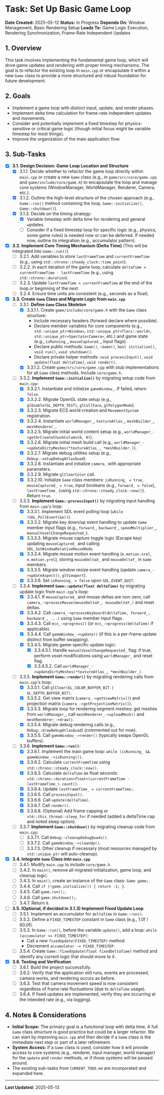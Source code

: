 # Task: Set Up Basic Game Loop

**Date Created:** 2025-05-12
**Status:** In Progress
**Depends On:** Window Management, Basic Rendering Setup
**Leads To:** Game Logic Execution, Rendering Synchronization, Frame-Rate Independent Updates

## 1. Overview
This task involves implementing the fundamental game loop, which will drive game updates and rendering with proper timing mechanisms. The goal is to refactor the existing loop in `main.cpp` or encapsulate it within a new `Game` class to provide a more structured and robust foundation for future development.

## 2. Goals
*   Implement a game loop with distinct input, update, and render phases.
*   Implement delta time calculation for frame-rate independent updates and movements.
*   Consider and potentially implement a fixed timestep for physics-sensitive or critical game logic (though initial focus might be variable timestep for most things).
*   Improve the organization of the main application flow.

## 3. Sub-Tasks

*   [x] **3.1. Design Decision: Game Loop Location and Structure**
    *   [x] 3.1.1. Decide whether to refactor the game loop directly within `main.cpp` or create a new `Game` class (e.g., in `game/src/core/game.cpp` and `game/include/core/game.h`) to encapsulate the loop and manage core systems (WindowManager, WorldManager, Renderer, Camera, etc.).
    *   [x] 3.1.2. Outline the high-level structure of the chosen approach (e.g., `Game::run()` method containing the loop, `Game::initialize()`, `Game::shutdown()`).
    *   [x] 3.1.3. Decide on the timing strategy:
        *   [x] Variable timestep with delta time for rendering and general updates.
        *   [ ] Consider if a fixed timestep loop for specific logic (e.g., physics, some game rules) is needed now or can be deferred. If needed now, outline its integration (e.g., accumulator pattern).

*   [x] **3.2. Implement Core Timing Mechanism (Delta Time)** (This will be integrated into `Game::run()`)
    *   [ ] 3.2.1. Add variables to store `lastFrameTime` and `currentFrameTime` (e.g., using `std::chrono::steady_clock::time_point`).
    *   [ ] 3.2.2. In each iteration of the game loop, calculate `deltaTime = currentFrameTime - lastFrameTime` (e.g., using `std::chrono::duration`).
    *   [ ] 3.2.3. Update `lastFrameTime = currentFrameTime` at the end of the loop or beginning of the next.
    *   [ ] 3.2.4. Ensure time units are consistent (e.g., seconds as a float).

*   [x] **3.3. Create `Game` Class and Migrate Logic from `main.cpp`**
    *   [ ] 3.3.1. **Define `Game` Class Skeleton**
        *   [x] 3.3.1.1. Create `game/include/core/game.h` with the `Game` class structure:
            *   Include necessary headers (forward declare where possible).
            *   Declare member variables for core components (e.g., `std::unique_ptr<Window>`, `std::unique_ptr<flecs::world>`, `std::unique_ptr<SpectatorCamera>`, etc.) and game state (e.g., `isRunning_`, `mouseCaptured_`, input flags).
            *   Declare public methods: `Game()`, `~Game()`, `bool initialize()`, `void run()`, `void shutdown()`.
            *   Declare private helper methods: `void processInput()`, `void update(float deltaTime)`, `void render()`.
        *   [x] 3.3.1.2. Create `game/src/core/game.cpp` with stub implementations for all `Game` class methods. Include `core/game.h`.
    *   [ ] 3.3.2. **Implement `Game::initialize()`** by migrating setup code from `main.cpp`:
        *   [x] 3.3.2.1. Instantiate and initialize `gameWindow_`. If failed, return `false`.
        *   [x] 3.3.2.2. Migrate OpenGL state setup (e.g., `glEnable(GL_DEPTH_TEST)`, `glCullFace`, `glPolygonMode`).
        *   [x] 3.3.2.3. Migrate ECS world creation and `MovementSystem` registration.
        *   [x] 3.3.2.4. Instantiate `worldManager_`, `textureAtlas_`, `meshBuilder_`, `meshRenderer_`.
        *   [x] 3.3.2.5. Migrate initial world content setup (e.g., `worldManager_->getOrCreateChunkColumn(0, 0)`).
        *   [x] 3.3.2.6. Migrate initial mesh build call (e.g., `worldManager_->updateDirtyMeshes(*textureAtlas_, *meshBuilder_)`).
        *   [x] 3.3.2.7. Migrate debug utilities setup (e.g., `Debug::setupDebugAtlasQuad`).
        *   [x] 3.3.2.8. Instantiate and initialize `camera_` with appropriate parameters.
        *   [x] 3.3.2.9. Migrate `glClearColor` call.
        *   [x] 3.3.2.10. Initialize `Game` class members: `isRunning_ = true`, `mouseCaptured_ = true`, input booleans (e.g., `forward_ = false`), `lastFrameTime_` (using `std::chrono::steady_clock::now()`). Return `true`.
    *   [ ] 3.3.3. **Implement `Game::processInput()`** by migrating input handling from `main.cpp`'s loop:
        *   [x] 3.3.3.1. Implement SDL event polling loop (`while (SDL_PollEvent(&e))`).
        *   [x] 3.3.3.2. Migrate key down/up event handling to update `Game` member input flags (e.g., `forward_`, `backward_`, `speedMultiplier_`, `manualVoxelChangeRequested_`).
        *   [x] 3.3.3.3. Migrate mouse capture toggle logic (Escape key) updating `mouseCaptured_` and calling `SDL_SetWindowRelativeMouseMode`.
        *   [x] 3.3.3.4. Migrate mouse motion event handling (`e.motion.xrel`, `e.motion.yrel`), storing `mouseDeltaX_` and `mouseDeltaY_` in `Game` members.
        *   [x] 3.3.3.5. Migrate window resize event handling (update `camera_->updateAspect()`, `glViewport`).
        *   [x] 3.3.3.6. Set `isRunning_ = false` upon `SDL_EVENT_QUIT`.
    *   [ ] 3.3.4. **Implement `Game::update(float deltaTime)`** by migrating update logic from `main.cpp`'s loop:
        *   [x] 3.3.4.1. If `mouseCaptured_` and mouse deltas are non-zero, call `camera_->processMouse(mouseDeltaX_, mouseDeltaY_)` and reset deltas.
        *   [x] 3.3.4.2. Call `camera_->processKeyboard(deltaTime, forward_, backward_, ...)` using `Game` member input flags.
        *   [x] 3.3.4.3. Call `ecs_->progress()` (or `ecs_->progress(deltaTime)` if applicable).
        *   [x] 3.3.4.4. Call `gameWindow_->update()` (if this is a per-frame update distinct from buffer swapping).
        *   [x] 3.3.4.5. Migrate game-specific update logic:
            *   [x] 3.3.4.5.1. Handle `manualVoxelChangeRequested_` flag: if true, perform voxel modifications using `worldManager_` and reset flag.
            *   [x] 3.3.4.5.2. Call `worldManager_->updateDirtyMeshes(*textureAtlas_, *meshBuilder_)`.
    *   [ ] 3.3.5. **Implement `Game::render()`** by migrating rendering calls from `main.cpp`'s loop:
        *   [x] 3.3.5.1. Call `glClear(GL_COLOR_BUFFER_BIT | GL_DEPTH_BUFFER_BIT)`.
        *   [x] 3.3.5.2. Get view matrix (`camera_->getViewMatrix()`) and projection matrix (`camera_->getProjectionMatrix()`).
        *   [x] 3.3.5.3. Migrate loop for rendering segment meshes: get meshes from `worldManager_`, call `meshRenderer_->uploadMesh()` and `meshRenderer_->draw()`.
        *   [x] 3.3.5.4. Migrate debug rendering calls (e.g., `Debug::drawDebugAtlasQuad`) (commented out for now).
        *   [x] 3.3.5.5. Call `gameWindow_->render()` (typically swaps OpenGL buffers).
    *   [ ] 3.3.6. **Implement `Game::run()`**:
        *   [x] 3.3.6.1. Implement the main game loop: `while (isRunning_ && gameWindow_->isRunning())`.
        *   [x] 3.3.6.2. Calculate `currentFrameTime` using `std::chrono::steady_clock::now()`.
        *   [x] 3.3.6.3. Calculate `deltaTime` as float seconds: `std::chrono::duration<float>(currentFrameTime - lastFrameTime_).count()`.
        *   [x] 3.3.6.4. Update `lastFrameTime_ = currentFrameTime;`.
        *   [x] 3.3.6.5. Call `processInput()`.
        *   [x] 3.3.6.6. Call `update(deltaTime)`.
        *   [x] 3.3.6.7. Call `render()`.
        *   [x] 3.3.6.8. (Optional) Add frame capping or `std::this_thread::sleep_for` if needed (added a deltaTime cap and noted sleep option).
    *   [ ] 3.3.7. **Implement `Game::shutdown()`** by migrating cleanup code from `main.cpp`:
        *   [ ] 3.3.7.1. Call `Debug::cleanupDebugQuads()`.
        *   [ ] 3.3.7.2. Call `gameWindow_->cleanUp()`.
        *   [ ] 3.3.7.3. Other cleanup if necessary (most resources managed by `std::unique_ptr` will auto-cleanup).

*   [x] **3.4. Integrate `Game` Class into `main.cpp`**
    *   [ ] 3.4.1. Modify `main.cpp` to include `core/game.h`.
    *   [ ] 3.4.2. In `main()`, remove all migrated initialization, game loop, and cleanup logic.
    *   [ ] 3.4.3. In `main()`, create an instance of the `Game` class: `Game game;`.
    *   [ ] 3.4.4. Call `if (!game.initialize()) { return -1; }`.
    *   [ ] 3.4.5. Call `game.run();`.
    *   [ ] 3.4.6. Call `game.shutdown();`.
    *   [ ] 3.4.7. Return `0`.

*   [ ] **3.5. (Optional, if decided in 3.1.3) Implement Fixed Update Loop**
    *   [ ] 3.5.1. Implement an accumulator for `deltaTime` in `Game::run()`.
    *   [ ] 3.5.2. Define a `FIXED_TIMESTEP` constant in `Game` class (e.g., 1.0f / 60.0f).
    *   [ ] 3.5.3. In `Game::run()`, before the variable `update()`, add a loop: `while (accumulator >= FIXED_TIMESTEP)`:
        *   Call a new `fixedUpdate(FIXED_TIMESTEP)` method.
        *   Decrement `accumulator -= FIXED_TIMESTEP`.
    *   [ ] 3.5.4. Create `Game::fixedUpdate(float fixedDeltaTime)` method and identify any current logic that should move to it.

*   [x] **3.6. Testing and Verification**
    *   [ ] 3.6.1. Build the project successfully.
    *   [ ] 3.6.2. Verify that the application still runs, events are processed, camera works, and rendering occurs as before.
    *   [ ] 3.6.3. Test that camera movement speed is now consistent regardless of frame rate fluctuations (due to `deltaTime` usage).
    *   [ ] 3.6.4. If fixed updates are implemented, verify they are occurring at the intended rate (e.g., via logging).

## 4. Notes & Considerations
*   **Initial Scope:** The primary goal is a functional loop with delta time. A full `Game` class structure is good practice but could be a larger refactor. We can start by improving `main.cpp` and then decide if a `Game` class is the immediate next step or part of a later refinement.
*   **System Access:** If a `Game` class is used, consider how it will provide access to core systems (e.g., renderer, input manager, world manager) for the `update` and `render` methods, or if those systems will be passed around.
*   The existing sub-tasks from `CURRENT_TODO.md` are incorporated and expanded here.

---
**Last Updated:** 2025-05-13
